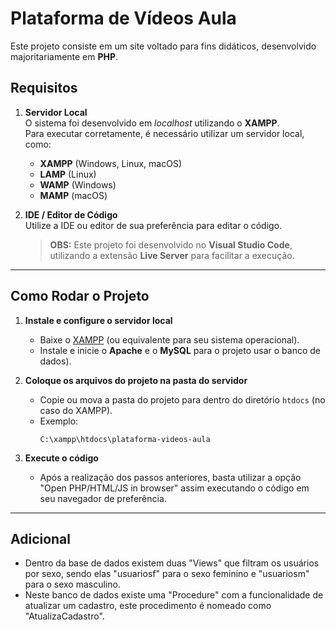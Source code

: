 # Plataforma de Vídeos Aula

Este projeto consiste em um site voltado para fins didáticos, desenvolvido majoritariamente em **PHP**.

## Requisitos

1. **Servidor Local**  
   O sistema foi desenvolvido em *localhost* utilizando o **XAMPP**.  
   Para executar corretamente, é necessário utilizar um servidor local, como:
   - **XAMPP** (Windows, Linux, macOS)
   - **LAMP** (Linux)
   - **WAMP** (Windows)
   - **MAMP** (macOS)

2. **IDE / Editor de Código**  
   Utilize a IDE ou editor de sua preferência para editar o código.  
   > **OBS:** Este projeto foi desenvolvido no **Visual Studio Code**, utilizando a extensão **Live Server** para facilitar a execução.

---

## Como Rodar o Projeto

1. **Instale e configure o servidor local**  
   - Baixe o [XAMPP](https://www.apachefriends.org/pt_br/index.html) (ou equivalente para seu sistema operacional).  
   - Instale e inicie o **Apache** e o **MySQL** para o projeto usar o banco de dados).

2. **Coloque os arquivos do projeto na pasta do servidor**  
   - Copie ou mova a pasta do projeto para dentro do diretório `htdocs` (no caso do XAMPP).  
   - Exemplo:  
     ```
     C:\xampp\htdocs\plataforma-videos-aula
     ```
3. **Execute o código**
   - Após a realização dos passos anteriores, basta utilizar a opção "Open PHP/HTML/JS in browser" assim executando o código em seu navegador de preferência.

---

## Adicional

   - Dentro da base de dados existem duas "Views" que filtram os usuários por sexo, sendo elas "usuariosf" para o sexo feminino e "usuariosm" para o sexo masculino.
   - Neste banco de dados existe uma "Procedure" com a funcionalidade de atualizar um cadastro, este procedimento é nomeado como "AtualizaCadastro". 


 
